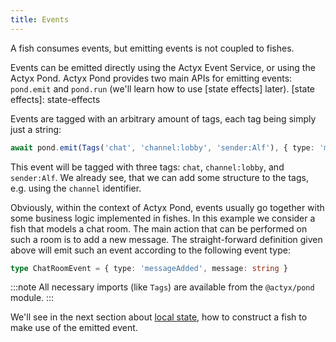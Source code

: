 ```yaml
---
title: Events
---
```


A fish consumes events, but emitting events is not coupled to fishes.

Events can be emitted directly using the Actyx Event Service, or using the Actyx Pond. Actyx Pond provides two main APIs
for emitting events: `pond.emit` and `pond.run` (we'll learn how to use [state effects] later).
[state effects]: state-effects

Events are tagged with an arbitrary amount of tags, each tag being simply just a string:

```typescript
await pond.emit(Tags('chat', 'channel:lobby', 'sender:Alf'), { type: 'messageAdded', message: 'Hello!' }).toPromise()
```

This event will be tagged with three tags: `chat`, `channel:lobby`, and `sender:Alf`. We already see, that we can add
some structure to the tags, e.g. using the `channel` identifier.

Obviously, within the context of Actyx Pond, events usually go together with some business logic implemented in fishes.
In this example we consider a fish that models a chat room. The main action that can be performed on such a room is to
add a new message. The straight-forward definition given above will emit such an event according to the following event
type:

```typescript
type ChatRoomEvent = { type: 'messageAdded', message: string }
```

:::note
All necessary imports (like `Tags`) are available from the `@actyx/pond` module.
:::

We'll see in the next section about [local state], how to construct a fish to make use of the emitted event.

[local state]: local-state
